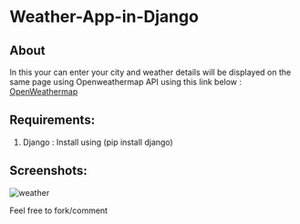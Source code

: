 # Weather-App-in-Django

## About
In this your can enter your city and weather details will be displayed on the same page using Openweathermap API using this link below :
[OpenWeathermap](https://openweathermap.org/)

## Requirements:
1. Django : Install using (pip install django)

## Screenshots:
![weather](https://user-images.githubusercontent.com/39980643/45372179-f5d2e480-b609-11e8-9b77-a149fab0cb47.png)

Feel free to fork/comment
